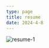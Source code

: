 ```yaml
---
type: page
title: resume
date: 2024-4-8
---
```


![resume-1](https://github.com/silverlui/luiss-portfolio/assets/80076244/b4926823-3a93-4776-852f-a6b11bc5e4fa)
